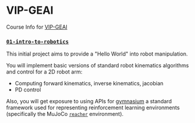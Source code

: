 # VIP-GEAI
Course Info for [VIP-GEAI](https://engineering.purdue.edu/VIP/teams/ge-ai)

### [`01-intro-to-robotics`](https://github.com/raghavauppuluri13/VIP-GEAI/blob/master/01-intro_to_robotics.ipynb)

This initial project aims to provide a "Hello World" into robot manipulation. 

You will implement basic versions of standard robot kinematics algorithms and control for a 2D robot arm:
- Computing forward kinematics, inverse kinematics, jacobian
- PD control

Also, you will get exposure to using APIs for [gymnasium](https://gymnasium.farama.org/) a standard framework used for representing reinforcement learning environments 
(specifically the MuJoCo [`reacher`](https://gymnasium.farama.org/environments/mujoco/reacher/) environment).
